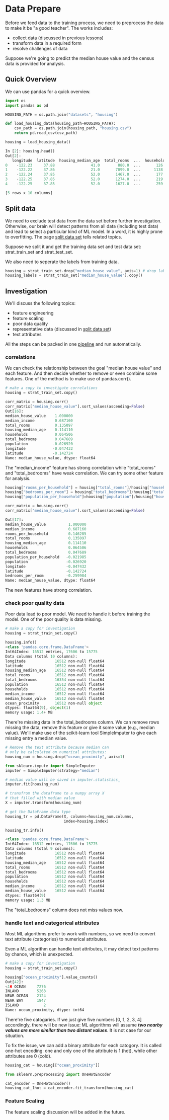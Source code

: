 # Data Prepare

Before we feed data to the training process,
we need to preprocess the data to make it be "a good teacher".
The works includes:

* collect data (discussed in previous lessons)
* transform data in a required form
* resolve challenges of data

Suppose we're going to predict the median house value
and the census data is provided for analysis.

## Quick Overview

We can use pandas for a quick overview.

```python
import os
import pandas as pd

HOUSING_PATH = os.path.join("datasets", "housing")

def load_housing_data(housing_path=HOUSING_PATH):
    csv_path = os.path.join(housing_path, "housing.csv")
    return pd.read_csv(csv_path)

housing = load_housing_data()

In [2]: housing.head()
Out[2]:
   longitude  latitude  housing_median_age  total_rooms  ...  households  median_income  median_house_value  ocean_proximity
0    -122.23     37.88                41.0        880.0  ...       126.0         8.3252            452600.0         NEAR BAY
1    -122.22     37.86                21.0       7099.0  ...      1138.0         8.3014            358500.0         NEAR BAY
2    -122.24     37.85                52.0       1467.0  ...       177.0         7.2574            352100.0         NEAR BAY
3    -122.25     37.85                52.0       1274.0  ...       219.0         5.6431            341300.0         NEAR BAY
4    -122.25     37.85                52.0       1627.0  ...       259.0         3.8462            342200.0         NEAR BAY

[5 rows x 10 columns]
```

## Split data

We need to exclude test data from the data set before
further investigation. Otherwise, our brain will detect patterns
from all data (including test data) and lead
to select a particular kind of ML model. In a word,
it is highly prone to overfitting. The page [split data set][split data set page]
tells related topics.

Suppose we split it and get the training data set and
test data set: strat_train_set and strat_test_set.

We also need to seperate the labels from training data.

```python
housing = strat_train_set.drop("median_house_value", axis=1) # drop labels for training set
housing_labels = strat_train_set["median_house_value"].copy()
```

## Investigation

We'll discuss the following topics:

* feature engineering
* feature scaling
* poor data quality
* representative data (discussed in [split data set][split data set page])
* text attributes

All the steps can be packed in one [pipeline](./data_prepare_pipeline.md)
and run automatically.

### correlations

We can check the relationship between the goal "median house value"
and each feature. And then decide whether to remove or
even combine some features. One of the method is to make use of pandas.corr().

```python
# make a copy to investigate correlations
housing = strat_train_set.copy()

corr_matrix = housing.corr()
corr_matrix["median_house_value"].sort_values(ascending=False)
Out[16]:
median_house_value    1.000000
median_income         0.687160
total_rooms           0.135097
housing_median_age    0.114110
households            0.064506
total_bedrooms        0.047689
population           -0.026920
longitude            -0.047432
latitude             -0.142724
Name: median_house_value, dtype: float64
```

The "median_income" feature has strong correlation while
"total_rooms" and "total_bedrooms" have weak correlation.
We can try some other feature for analysis.

```python
housing["rooms_per_household"] = housing["total_rooms"]/housing["households"]
housing["bedrooms_per_room"] = housing["total_bedrooms"]/housing["total_rooms"]
housing["population_per_household"]=housing["population"]/housing["households"]

corr_matrix = housing.corr()
corr_matrix["median_house_value"].sort_values(ascending=False)

Out[17]:
median_house_value          1.000000
median_income               0.687160
rooms_per_household         0.146285
total_rooms                 0.135097
housing_median_age          0.114110
households                  0.064506
total_bedrooms              0.047689
population_per_household   -0.021985
population                 -0.026920
longitude                  -0.047432
latitude                   -0.142724
bedrooms_per_room          -0.259984
Name: median_house_value, dtype: float64
```

The new features have strong correlation.

### check poor quality data

Poor data lead to poor model. We need to handle
it before training the model. One of the poor quality is
data missing.

```python
# make a copy for investigation
housing = strat_train_set.copy()

housing.info()
<class 'pandas.core.frame.DataFrame'>
Int64Index: 16512 entries, 17606 to 15775
Data columns (total 10 columns):
longitude             16512 non-null float64
latitude              16512 non-null float64
housing_median_age    16512 non-null float64
total_rooms           16512 non-null float64
total_bedrooms        16354 non-null float64
population            16512 non-null float64
households            16512 non-null float64
median_income         16512 non-null float64
median_house_value    16512 non-null float64
ocean_proximity       16512 non-null object
dtypes: float64(9), object(1)
memory usage: 1.4+ MB
```

There're missing data in the total_bedrooms column.
We can remove rows missing the data, remove
this feature or give it some value (e.g., median value).
We'll make use of the scikit-learn tool SimpleImputer
to give each missing entry a median value.

```python
# Remove the text attribute because median can
# only be calculated on numerical attributes:
housing_num = housing.drop("ocean_proximity", axis=1)

from sklearn.impute import SimpleImputer
imputer = SimpleImputer(strategy="median")

# median value will be saved in imputer.statistics_
imputer.fit(housing_num)

# transfrom the dataframe to a numpy array X
# that filled with median value 
X = imputer.transform(housing_num)

# get the DataFrame data type
housing_tr = pd.DataFrame(X, columns=housing_num.columns,
                          index=housing.index)

housing_tr.info()

<class 'pandas.core.frame.DataFrame'>
Int64Index: 16512 entries, 17606 to 15775
Data columns (total 9 columns):
longitude             16512 non-null float64
latitude              16512 non-null float64
housing_median_age    16512 non-null float64
total_rooms           16512 non-null float64
total_bedrooms        16512 non-null float64
population            16512 non-null float64
households            16512 non-null float64
median_income         16512 non-null float64
median_house_value    16512 non-null float64
dtypes: float64(9)
memory usage: 1.3 MB
```

The "total_bedrooms" column does not miss values now.

### handle text and categorical attributes

Most ML algorithms prefer to work with numbers,
so we need to convert text attribute (categories)
to numerical attributes.

Even a ML algorithm can handle text attributes,
it may detect text patterns by chance, which is unexpected.

```python
# make a copy for investigation
housing = strat_train_set.copy()

housing["ocean_proximity"].value_counts()
Out[42]:
<1H OCEAN     7276
INLAND        5263
NEAR OCEAN    2124
NEAR BAY      1847
ISLAND           2
Name: ocean_proximity, dtype: int64
```

There're five catogaries. If we just give five
numbers [0, 1, 2, 3, 4] accordingly, there will be new issue:
ML algorithms will assume ***two nearby values
are more similar than two distant values***.
It is not case for our situation.

To fix the issue, we can add a binary attribute for each catogory.
It is called one-hot encoding: one and only one of the attribute
is 1 (hot), while other attributes are 0 (cold).

```python
housing_cat = housing[["ocean_proximity"]]

from sklearn.preprocessing import OneHotEncoder

cat_encoder = OneHotEncoder()
housing_cat_1hot = cat_encoder.fit_transform(housing_cat)
```

### Feature Scaling

The feature scaling discussion will be added in the future.

[split data set page]: ./split_data_set.md
